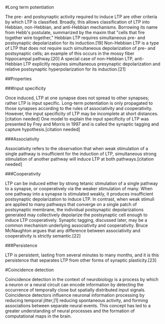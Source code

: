 #Long term potentiation

The pre- and postsynaptic activity required to induce LTP are other criteria by which LTP is classified. Broadly, this allows classification of LTP into Hebbian, non-Hebbian, and anti-Hebbian mechanisms. Borrowing its name from Hebb's postulate, summarized by the maxim that "cells that fire together wire together," Hebbian LTP requires simultaneous pre- and postsynaptic depolarization for its induction.[19] Non-Hebbian LTP is a type of LTP that does not require such simultaneous depolarization of pre- and postsynaptic cells; an example of this occurs in the mossy fiber hippocampal pathway.[20] A special case of non-Hebbian LTP, anti-Hebbian LTP explicitly requires simultaneous presynaptic depolarization and relative postsynaptic hyperpolarization for its induction.[21]

##Properties

###Input specificity

Once induced, LTP at one synapse does not spread to other synapses; rather LTP is input specific. Long-term potentiation is only propagated to those synapses according to the rules of associativity and cooperativity. However, the input specificity of LTP may be incomplete at short distances.[citation needed] One model to explain the input specificity of LTP was presented by Frey and Morris in 1997 and is called the synaptic tagging and capture hypothesis.[citation needed]

###Associativity

Associativity refers to the observation that when weak stimulation of a single pathway is insufficient for the induction of LTP, simultaneous strong stimulation of another pathway will induce LTP at both pathways.[citation needed]

###Cooperativity

LTP can be induced either by strong tetanic stimulation of a single pathway to a synapse, or cooperatively via the weaker stimulation of many. When one pathway into a synapse is stimulated weakly, it produces insufficient postsynaptic depolarization to induce LTP. In contrast, when weak stimuli are applied to many pathways that converge on a single patch of postsynaptic membrane, the individual postsynaptic depolarizations generated may collectively depolarize the postsynaptic cell enough to induce LTP cooperatively. Synaptic tagging, discussed later, may be a common mechanism underlying associativity and cooperativity. Bruce McNaughton argues that any difference between associativity and cooperativity is strictly semantic.[22]

###Persistence

LTP is persistent, lasting from several minutes to many months, and it is this persistence that separates LTP from other forms of synaptic plasticity.[23]


#Coincidence detection

Coincidence detection in the context of neurobiology is a process by which a neuron or a neural circuit can encode information by detecting the occurrence of temporally close but spatially distributed input signals. Coincidence detectors influence neuronal information processing by reducing temporal jitter,[1] reducing spontaneous activity, and forming associations between separate neural events. This concept has led to a greater understanding of neural processes and the formation of computational maps in the brain.
